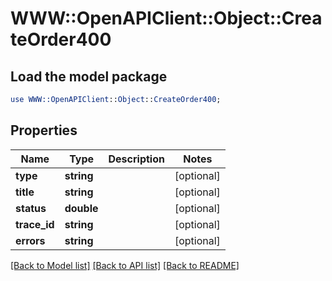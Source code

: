 # WWW::OpenAPIClient::Object::CreateOrder400

## Load the model package
```perl
use WWW::OpenAPIClient::Object::CreateOrder400;
```

## Properties
Name | Type | Description | Notes
------------ | ------------- | ------------- | -------------
**type** | **string** |  | [optional] 
**title** | **string** |  | [optional] 
**status** | **double** |  | [optional] 
**trace_id** | **string** |  | [optional] 
**errors** | **string** |  | [optional] 

[[Back to Model list]](../README.md#documentation-for-models) [[Back to API list]](../README.md#documentation-for-api-endpoints) [[Back to README]](../README.md)


